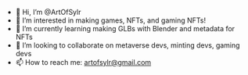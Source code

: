 - 👋 Hi, I’m @ArtOfSylr
- 👀 I’m interested in making games, NFTs, and gaming NFTs!
- 🌱 I’m currently learning making GLBs with Blender and metadata for NFTs
- 💞️ I’m looking to collaborate on metaverse devs, minting devs, gaming devs
- 📫 How to reach me: artofsylr@gmail.com

<!---
ArtOfSylr/ArtOfSylr is a ✨ special ✨ repository because its `README.md` (this file) appears on your GitHub profile.
You can click the Preview link to take a look at your changes.
--->
